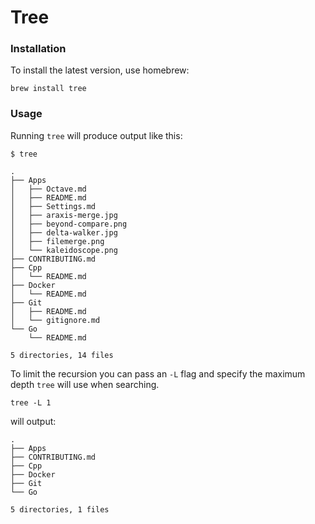 # Tree

### Installation <a id="installation"></a>

To install the latest version, use homebrew:

```text
brew install tree
```

### Usage <a id="usage"></a>

Running `tree` will produce output like this:

```text
$ tree

.
├── Apps
│   ├── Octave.md
│   ├── README.md
│   ├── Settings.md
│   ├── araxis-merge.jpg
│   ├── beyond-compare.png
│   ├── delta-walker.jpg
│   ├── filemerge.png
│   └── kaleidoscope.png
├── CONTRIBUTING.md
├── Cpp
│   └── README.md
├── Docker
│   └── README.md
├── Git
│   ├── README.md
│   └── gitignore.md
└── Go
    └── README.md

5 directories, 14 files
```

To limit the recursion you can pass an `-L` flag and specify the maximum depth `tree` will use when searching.

```text
tree -L 1
```

will output:

```text
.
├── Apps
├── CONTRIBUTING.md
├── Cpp
├── Docker
├── Git
└── Go

5 directories, 1 files
```

